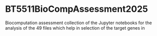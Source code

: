 # BT5511BioCompAssessment2025
Biocomputation assessment collection of the Jupyter notebooks for the analysis of the 49 files which help in selection of the target genes in 
